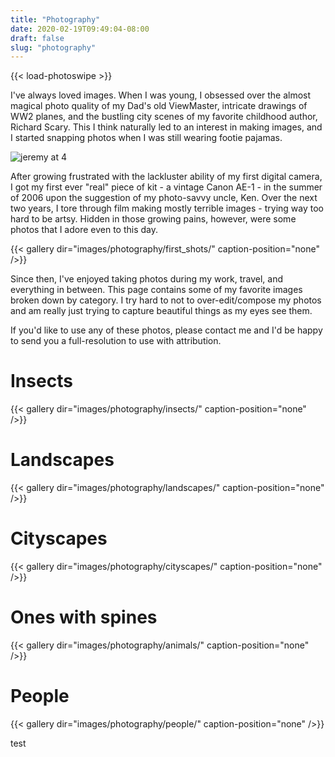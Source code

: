 ```yaml
---
title: "Photography"
date: 2020-02-19T09:49:04-08:00
draft: false
slug: "photography"
---
```

{{< load-photoswipe >}}

I've always loved images.  When I was young, I obsessed over the almost magical photo quality of my Dad's old ViewMaster, intricate drawings of WW2 planes, and the bustling city scenes of my favorite childhood author, Richard Scary.  This I think naturally led to an interest in making images, and I started snapping photos when I was still wearing footie pajamas.

![jeremy at 4](/images/photography/jeremy_4_thumb.jpg#center)

After growing frustrated with the lackluster ability of my first digital camera, I got my first ever "real" piece of kit - a vintage Canon AE-1 - in the summer of 2006 upon the suggestion of my photo-savvy uncle, Ken.  Over the next two years, I tore through film making mostly terrible images - trying way too hard to be artsy.  Hidden in those growing pains, however, were some photos that I adore even to this day.

{{< gallery dir="images/photography/first_shots/"
  caption-position="none" />}}

Since then, I've enjoyed taking photos during my work, travel, and everything in between.  This page contains some of my favorite images broken down by category.  I try hard to not to over-edit/compose my photos and am really just trying to capture beautiful things as my eyes see them.

If you'd like to use any of these photos, please contact me and I'd be happy to send you a full-resolution to use with attribution.

# Insects
{{< gallery dir="images/photography/insects/"
  caption-position="none" />}}

# Landscapes
{{< gallery dir="images/photography/landscapes/"
  caption-position="none" />}}

# Cityscapes
{{< gallery dir="images/photography/cityscapes/"
  caption-position="none" />}}

# Ones with spines
 {{< gallery dir="images/photography/animals/"
  caption-position="none" />}}

# People
{{< gallery dir="images/photography/people/"
  caption-position="none" />}}

test
